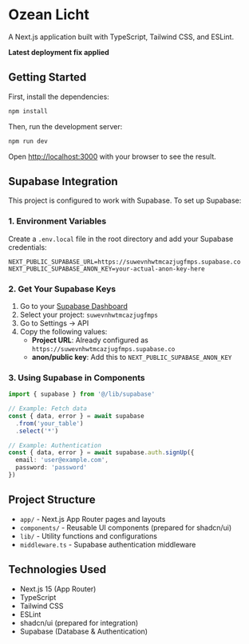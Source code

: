 # Ozean Licht

A Next.js application built with TypeScript, Tailwind CSS, and ESLint.

**Latest deployment fix applied**

## Getting Started

First, install the dependencies:

```bash
npm install
```

Then, run the development server:

```bash
npm run dev
```

Open [http://localhost:3000](http://localhost:3000) with your browser to see the result.

## Supabase Integration

This project is configured to work with Supabase. To set up Supabase:

### 1. Environment Variables

Create a `.env.local` file in the root directory and add your Supabase credentials:

```env
NEXT_PUBLIC_SUPABASE_URL=https://suwevnhwtmcazjugfmps.supabase.co
NEXT_PUBLIC_SUPABASE_ANON_KEY=your-actual-anon-key-here
```

### 2. Get Your Supabase Keys

1. Go to your [Supabase Dashboard](https://supabase.com/dashboard)
2. Select your project: `suwevnhwtmcazjugfmps`
3. Go to Settings → API
4. Copy the following values:
   - **Project URL**: Already configured as `https://suwevnhwtmcazjugfmps.supabase.co`
   - **anon/public key**: Add this to `NEXT_PUBLIC_SUPABASE_ANON_KEY`

### 3. Using Supabase in Components

```typescript
import { supabase } from '@/lib/supabase'

// Example: Fetch data
const { data, error } = await supabase
  .from('your_table')
  .select('*')

// Example: Authentication
const { data, error } = await supabase.auth.signUp({
  email: 'user@example.com',
  password: 'password'
})
```

## Project Structure

- `app/` - Next.js App Router pages and layouts
- `components/` - Reusable UI components (prepared for shadcn/ui)
- `lib/` - Utility functions and configurations
- `middleware.ts` - Supabase authentication middleware

## Technologies Used

- Next.js 15 (App Router)
- TypeScript
- Tailwind CSS
- ESLint
- shadcn/ui (prepared for integration)
- Supabase (Database & Authentication)